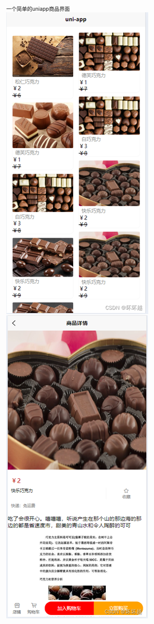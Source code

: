 一个简单的uniapp商品界面   
 ![GitHub Logo](https://github.com/stubidyue/photo-/blob/main/pp1.png)
  ![GitHub Logo](https://github.com/stubidyue/photo-/blob/main/pp2.png)
